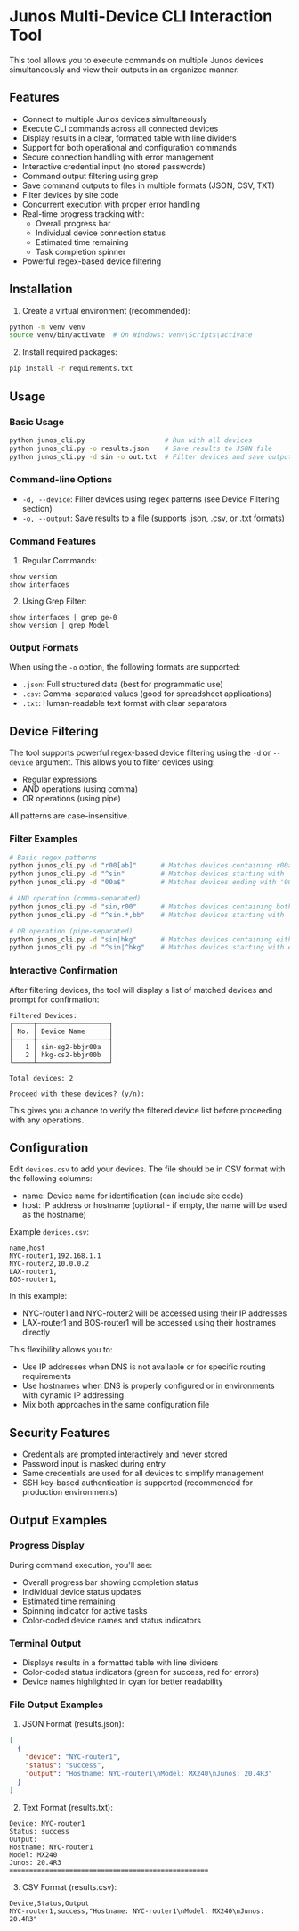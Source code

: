 # Junos Multi-Device CLI Interaction Tool

This tool allows you to execute commands on multiple Junos devices simultaneously and view their outputs in an organized manner.

## Features
- Connect to multiple Junos devices simultaneously
- Execute CLI commands across all connected devices
- Display results in a clear, formatted table with line dividers
- Support for both operational and configuration commands
- Secure connection handling with error management
- Interactive credential input (no stored passwords)
- Command output filtering using grep
- Save command outputs to files in multiple formats (JSON, CSV, TXT)
- Filter devices by site code
- Concurrent execution with proper error handling
- Real-time progress tracking with:
  - Overall progress bar
  - Individual device connection status
  - Estimated time remaining
  - Task completion spinner
- Powerful regex-based device filtering

## Installation

1. Create a virtual environment (recommended):
```bash
python -m venv venv
source venv/bin/activate  # On Windows: venv\Scripts\activate
```

2. Install required packages:
```bash
pip install -r requirements.txt
```

## Usage

### Basic Usage
```bash
python junos_cli.py                    # Run with all devices
python junos_cli.py -o results.json    # Save results to JSON file
python junos_cli.py -d sin -o out.txt  # Filter devices and save output
```

### Command-line Options
- `-d, --device`: Filter devices using regex patterns (see Device Filtering section)
- `-o, --output`: Save results to a file (supports .json, .csv, or .txt formats)

### Command Features
1. Regular Commands:
```
show version
show interfaces
```

2. Using Grep Filter:
```
show interfaces | grep ge-0
show version | grep Model
```

### Output Formats
When using the `-o` option, the following formats are supported:
- `.json`: Full structured data (best for programmatic use)
- `.csv`: Comma-separated values (good for spreadsheet applications)
- `.txt`: Human-readable text format with clear separators

## Device Filtering

The tool supports powerful regex-based device filtering using the `-d` or `--device` argument. This allows you to filter devices using:

- Regular expressions
- AND operations (using comma)
- OR operations (using pipe)

All patterns are case-insensitive.

### Filter Examples

```bash
# Basic regex patterns
python junos_cli.py -d "r00[ab]"      # Matches devices containing r00a or r00b
python junos_cli.py -d "^sin"         # Matches devices starting with 'sin'
python junos_cli.py -d "00a$"         # Matches devices ending with '00a'

# AND operation (comma-separated)
python junos_cli.py -d "sin,r00"      # Matches devices containing both 'sin' AND 'r00'
python junos_cli.py -d "^sin.*,bb"    # Matches devices starting with 'sin' AND containing 'bb'

# OR operation (pipe-separated)
python junos_cli.py -d "sin|hkg"      # Matches devices containing either 'sin' OR 'hkg'
python junos_cli.py -d "^sin|^hkg"    # Matches devices starting with either 'sin' OR 'hkg'
```

### Interactive Confirmation

After filtering devices, the tool will display a list of matched devices and prompt for confirmation:

```
Filtered Devices:
┌─────┬──────────────────┐
│ No. │ Device Name      │
├─────┼──────────────────┤
│   1 │ sin-sg2-bbjr00a  │
│   2 │ hkg-cs2-bbjr00b  │
└─────┴──────────────────┘

Total devices: 2

Proceed with these devices? (y/n):
```

This gives you a chance to verify the filtered device list before proceeding with any operations.

## Configuration

Edit `devices.csv` to add your devices. The file should be in CSV format with the following columns:
- name: Device name for identification (can include site code)
- host: IP address or hostname (optional - if empty, the name will be used as the hostname)

Example `devices.csv`:
```csv
name,host
NYC-router1,192.168.1.1
NYC-router2,10.0.0.2
LAX-router1,
BOS-router1,
```

In this example:
- NYC-router1 and NYC-router2 will be accessed using their IP addresses
- LAX-router1 and BOS-router1 will be accessed using their hostnames directly

This flexibility allows you to:
- Use IP addresses when DNS is not available or for specific routing requirements
- Use hostnames when DNS is properly configured or in environments with dynamic IP addressing
- Mix both approaches in the same configuration file

## Security Features
- Credentials are prompted interactively and never stored
- Password input is masked during entry
- Same credentials are used for all devices to simplify management
- SSH key-based authentication is supported (recommended for production environments)

## Output Examples

### Progress Display
During command execution, you'll see:
- Overall progress bar showing completion status
- Individual device status updates
- Estimated time remaining
- Spinning indicator for active tasks
- Color-coded device names and status indicators

### Terminal Output
- Displays results in a formatted table with line dividers
- Color-coded status indicators (green for success, red for errors)
- Device names highlighted in cyan for better readability

### File Output Examples
1. JSON Format (results.json):
```json
[
  {
    "device": "NYC-router1",
    "status": "success",
    "output": "Hostname: NYC-router1\nModel: MX240\nJunos: 20.4R3"
  }
]
```

2. Text Format (results.txt):
```
Device: NYC-router1
Status: success
Output:
Hostname: NYC-router1
Model: MX240
Junos: 20.4R3
==================================================
```

3. CSV Format (results.csv):
```csv
Device,Status,Output
NYC-router1,success,"Hostname: NYC-router1\nModel: MX240\nJunos: 20.4R3"

```
